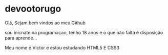 # devootorugo

Olá, Sejam bem vindos ao meu Github

sou inicnate na programaçao, tenho 18 anos  e o que não falta é disposição para aprende... 

Meu nome é Victor e estou estudando HTML5 E CSS3






